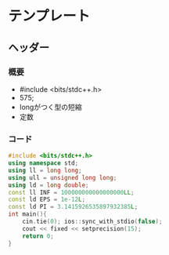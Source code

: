 # テンプレート
## ヘッダー
### 概要

* #include <bits/stdc++.h>
* 575;
* longがつく型の短縮
* 定数

### コード
```C++
#include <bits/stdc++.h>
using namespace std;
using ll = long long;
using ull = unsigned long long;
using ld = long double;
const ll INF = 100000000000000000LL;
const ld EPS = 1e-12L;
const ld PI = 3.1415926535897932385L;
int main(){
    cin.tie(0); ios::sync_with_stdio(false);
    cout << fixed << setprecision(15);
    return 0;
}
```
